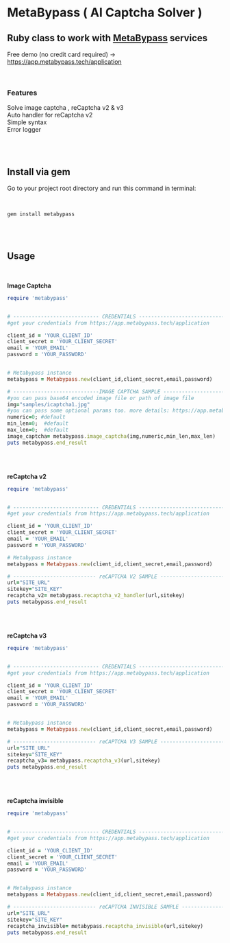# MetaBypass ( AI Captcha Solver )
## Ruby class to work with [MetaBypass](https://metabypass.tech) services

Free demo (no credit card required) -> https://app.metabypass.tech/application

<br/>

### Features

Solve image captcha , reCaptcha v2 & v3 <br/>
Auto handler for reCaptcha v2 <br/>
Simple syntax <br/>
Error logger <br/>

<br/>
<br/>

## Install via gem

Go to your project root directory and run this command in terminal:

<br/>

```
gem install metabypass
```

<br/>
<br/>


## Usage

<br/>

**Image Captcha** <br />
 ```ruby
require 'metabypass'


# ---------------------------- CREDENTIALS -----------------------------
#get your credentials from https://app.metabypass.tech/application

client_id = 'YOUR_CLIENT_ID'
client_secret = 'YOUR_CLIENT_SECRET'
email = 'YOUR_EMAIL'
password = 'YOUR_PASSWORD'


# Metabypass instance
metabypass = Metabypass.new(client_id,client_secret,email,password)

# ----------------------------IMAGE CAPTCHA SAMPLE -----------------------------
#you can pass base64 encoded image file or path of image file
img="samples/icaptcha1.jpg"
#you can pass some optional params too. more details: https://app.metabypass.tech/docs.html?#api_3
numeric=0; #default
min_len=0;  #default
max_len=0;  #default
image_captcha= metabypass.image_captcha(img,numeric,min_len,max_len)
puts metabypass.end_result
 ```
<br/><br/>

**reCaptcha v2** <br />
 ```ruby
require 'metabypass'


# ---------------------------- CREDENTIALS -----------------------------
#get your credentials from https://app.metabypass.tech/application

client_id = 'YOUR_CLIENT_ID'
client_secret = 'YOUR_CLIENT_SECRET'
email = 'YOUR_EMAIL'
password = 'YOUR_PASSWORD'

# Metabypass instance
metabypass = Metabypass.new(client_id,client_secret,email,password)

# --------------------------- reCAPTCHA V2 SAMPLE -----------------------------
url="SITE_URL"
sitekey="SITE_KEY"
recaptcha_v2= metabypass.recaptcha_v2_handler(url,sitekey)
puts metabypass.end_result
 ```
<br/><br/>


**reCaptcha v3** <br />
```ruby
require 'metabypass'


# ---------------------------- CREDENTIALS -----------------------------
#get your credentials from https://app.metabypass.tech/application

client_id = 'YOUR_CLIENT_ID'
client_secret = 'YOUR_CLIENT_SECRET'
email = 'YOUR_EMAIL'
password = 'YOUR_PASSWORD'


# Metabypass instance
metabypass = Metabypass.new(client_id,client_secret,email,password)

# --------------------------- reCAPTCHA V3 SAMPLE -----------------------------
url="SITE_URL"
sitekey="SITE_KEY"
recaptcha_v3= metabypass.recaptcha_v3(url,sitekey)
puts metabypass.end_result

 ```
<br/><br/>


**reCaptcha invisible** <br />
```ruby
require 'metabypass'


# ---------------------------- CREDENTIALS -----------------------------
#get your credentials from https://app.metabypass.tech/application

client_id = 'YOUR_CLIENT_ID'
client_secret = 'YOUR_CLIENT_SECRET'
email = 'YOUR_EMAIL'
password = 'YOUR_PASSWORD'


# Metabypass instance
metabypass = Metabypass.new(client_id,client_secret,email,password)

# --------------------------- reCAPTCHA INVISIBLE SAMPLE -----------------------------
url="SITE_URL"
sitekey="SITE_KEY"
recaptcha_invisible= metabypass.recaptcha_invisible(url,sitekey)
puts metabypass.end_result

 ```
<br/><br/>
